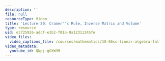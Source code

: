 ```yaml
---
description: ''
file: null
resourceType: Video
title: 'Lecture 20: Cramer''s Rule, Inverse Matrix and Volume'
type: resource
uid: e2725926-adcf-e1b2-f01a-9a1231134bfe
video_files:
  video_captions_file: /courses/mathematics/18-06sc-linear-algebra-fall-2011/least-squares-determinants-and-eigenvalues/cramers-rule-inverse-matrix-and-volume/lecture-20-cramers-rule-inverse-matrix-and-volume/QNpj-gOXW9M.vtt
video_metadata:
  youtube_id: QNpj-gOXW9M
---
```


